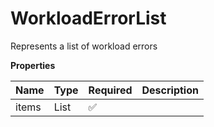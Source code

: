 # WorkloadErrorList

Represents a list of workload errors

**Properties**

| Name  | Type                | Required | Description |
| :---- | :------------------ | :------- | :---------- |
| items | List<WorkloadError> | ✅       |             |
